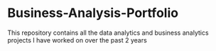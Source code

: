# Business-Analysis-Portfolio
This repository contains all the data analytics and business analytics projects I have worked on over the past 2 years
